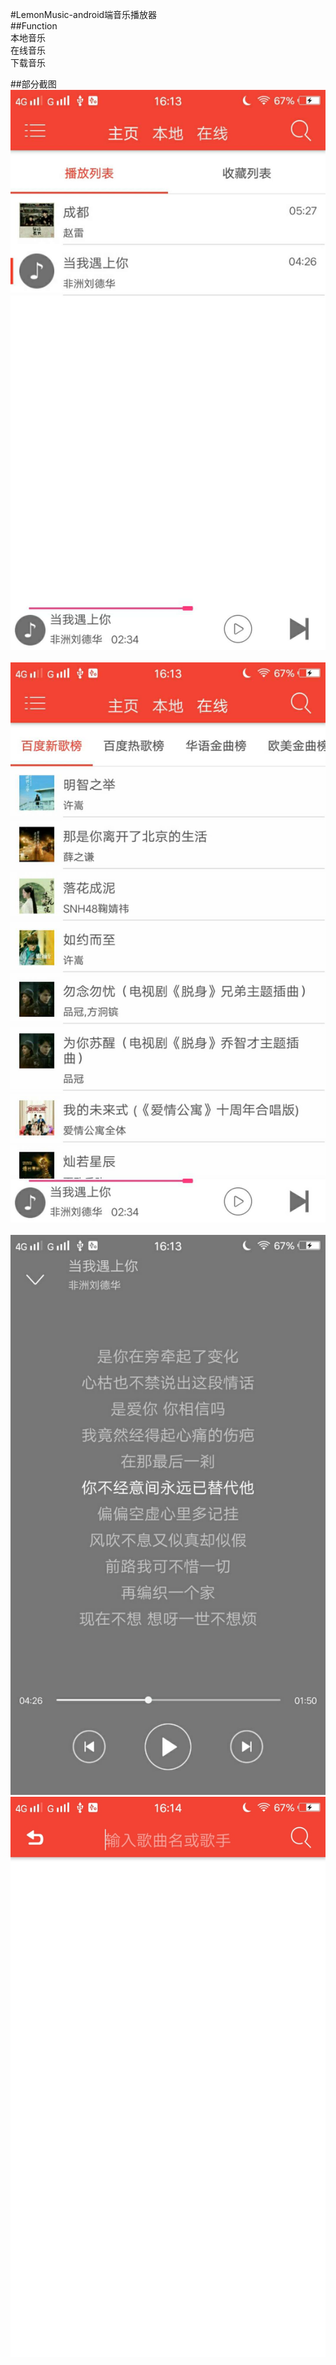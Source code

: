 #LemonMusic-android端音乐播放器   
##Function   
本地音乐  
在线音乐  
下载音乐  

##部分截图    
![Home](https://github.com/jialeilei/Music/raw/master/img/home.jpg) <br>  
![Onine](https://github.com/jialeilei/Music/raw/master/img/online.jpg) <br>  
![Play](https://github.com/jialeilei/Music/raw/master/img/play.jpg) <br>
![Search](https://github.com/jialeilei/Music/raw/master/img/search.jpg)<br>
